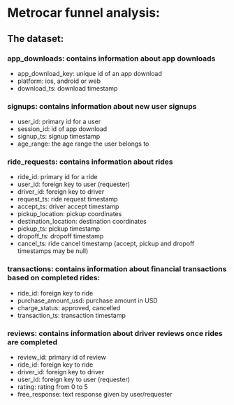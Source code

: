 # Metrocar funnel analysis:

## The dataset:

### app_downloads: contains information about app downloads
- app_download_key: unique id of an app download
- platform: ios, android or web
- download_ts: download timestamp

### signups: contains information about new user signups
- user_id: primary id for a user
- session_id: id of app download
- signup_ts: signup timestamp
- age_range: the age range the user belongs to

### ride_requests: contains information about rides
- ride_id: primary id for a ride
- user_id: foreign key to user (requester)
- driver_id: foreign key to driver
- request_ts: ride request timestamp
- accept_ts: driver accept timestamp
- pickup_location: pickup coordinates
- destination_location: destination coordinates
- pickup_ts: pickup timestamp
- dropoff_ts: dropoff timestamp
- cancel_ts: ride cancel timestamp (accept, pickup and dropoff timestamps may be null)

### transactions: contains information about financial transactions based on completed rides:
- ride_id: foreign key to ride
- purchase_amount_usd: purchase amount in USD
- charge_status: approved, cancelled
- transaction_ts: transaction timestamp
  
### reviews: contains information about driver reviews once rides are completed
- review_id: primary id of review
- ride_id: foreign key to ride
- driver_id: foreign key to driver
- user_id: foreign key to user (requester)
- rating: rating from 0 to 5
- free_response: text response given by user/requester
